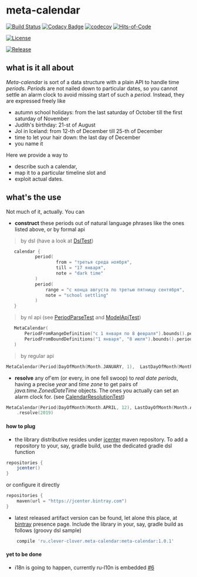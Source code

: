 # meta-calendar

 [![Build Status](https://travis-ci.com/eparovyshnaya/meta-calendar.svg?branch=master)](https://travis-ci.com/eparovyshnaya/meta-calendar)
 [![Codacy Badge](https://api.codacy.com/project/badge/Grade/6d05c5201f9e4b0a90359399c570f13a)](https://www.codacy.com/manual/elena.parovyshnaya/meta-calendar?utm_source=github.com&amp;utm_medium=referral&amp;utm_content=eparovyshnaya/meta-calendar&amp;utm_campaign=Badge_Grade)
 [![codecov](https://codecov.io/gh/eparovyshnaya/meta-calendar/branch/master/graph/badge.svg)](https://codecov.io/gh/eparovyshnaya/meta-calendar)
 [![Hits-of-Code](https://hitsofcode.com/github/eparovyshnaya/meta-calendar)](https://hitsofcode.com/view/github/eparovyshnaya/meta-calendar)

[![License](https://img.shields.io/badge/License-MIT-green.svg)](https://github.com/eparovyshnaya/meta-calendar/blob/master/LICENSE)

[![Release](https://img.shields.io/badge/Release-Latest%201.0.1-pink.svg)](https://github.com/eparovyshnaya/meta-calendar/releases/latest)

## what is it all about
_Meta-calendar_ is sort of a data structure with a plain API to handle time *period*s.
*Period*s are not nailed down to particular dates, 
so you cannot settle an alarm clock to avoid missing start of such a *period*.
Instead, they are expressed freely like
 - autumn school holidays: from the last saturday of October till the first saturday of November
 - Judith's birthday: 21-st of August
 - Jol in Iceland: from 12-th of December till 25-th of December
 - time to let your hair down: the last day of December
 - you name it
 
 Here we provide a way to 
  - describe such a calendar, 
  - map it to a particular timeline slot and 
  - exploit actual dates.
 
## what's the use 
Not much of it, actually. You can
 - **construct** these periods out of natural language phrases like the ones listed above, or by formal api
>by dsl (have a look at [DslTest](src/test/kotlin/ru/cleverclover/metacalendar/compose/DslTest.kt))
 ```kotlin
    calendar {
            period(
                    from = "третья среда ноября",
                    till = "17 января",
                    note = "dark time"
            )
            period(
                range = "с конца августа по третью пятницу сентября",
                note = "school settling"
            )
    }
```
>by nl api (see [PeriodParseTest](src/test/kotlin/ru/cleverclover/metacalendar/parse/PeriodParseTest.kt) 
>and [ModelApiTest](src/test/kotlin/ru/cleverclover/metacalendar/api/ModelApiTest.kt))
 ```kotlin
    MetaCalendar(
        PeriodFromRangeDefinition("с 1 января по 8 февраля").bounds().period(),
        PeriodFromBoundDefinitions("1 января", "8 июля").bounds().period()
    )
```
>by regular api
```kotlin
MetaCalendar(Period(DayOfMonth(Month.JANUARY, 1),  LastDayOfMonth(Month.FEBRUARY)))
```
 - **resolve** any of'em (or every, in one fell swoop) to *real date periods*,
  having a precise *year* and *time zone* to get pairs of *java.time.ZonedDateTime* objects. 
  The ones you actually can set an alarm clock for.
  (see [CalendarResolutionTest](src/test/kotlin/ru/cleverclover/metacalendar/resolve/CalendarResolutionTest.kt))
```kotlin
MetaCalendar(Period(DayOfMonth(Month.APRIL, 12), LastDayOfMonth(Month.APRIL)))
    .resolve(2019)
```

#### how to plug

 - the library distributive resides under [jcenter](https://mvnrepository.com/repos/jcenter) maven repository.
 To add a repository to your, say, gradle build, use the dedicated gradle dsl function
```groovy
repositories {
    jcenter()
}    
```
or configure it directly 
```kotlin
repositories {
    maven(url = "https://jcenter.bintray.com")
}
```

 - latest released artifact version can be found, let alone this place, 
 at [bintray](https://bintray.com/eparovyshnaya/clever-clover/meta-calendar) presence page.
 Include the library in your, say, gradle build as follows (groovy dsl sample)
```groovy 
    compile 'ru.clever-clover.meta-calendar:meta-calendar:1.0.1'
``` 

#### yet to be done
 - i18n is going to happen, currently ru-l10n is embedded [#6](https://github.com/eparovyshnaya/meta-calendar/issues/6)

